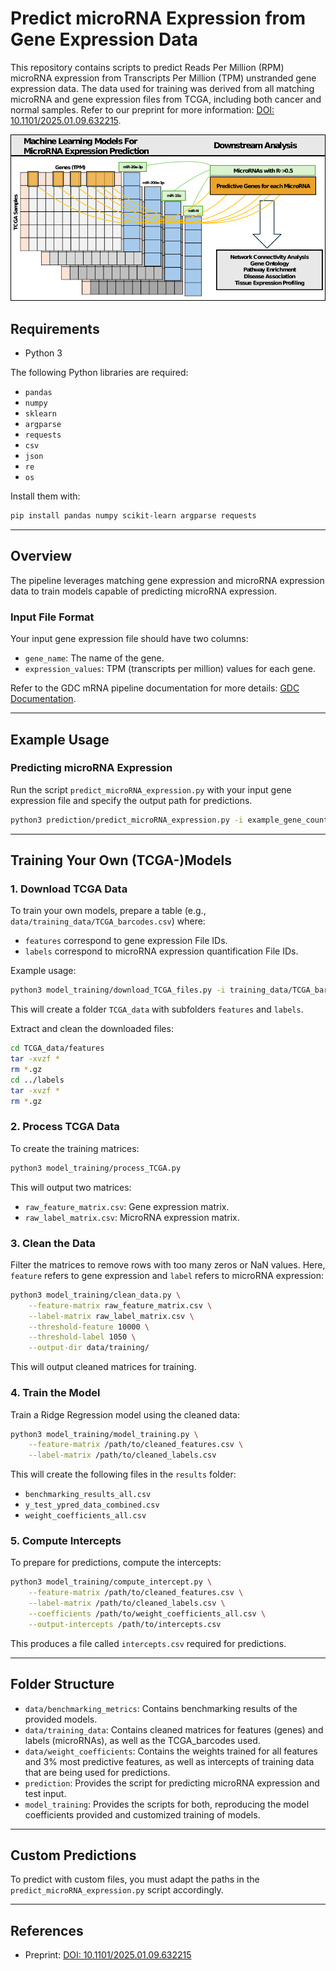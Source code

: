# Predict microRNA Expression from Gene Expression Data

This repository contains scripts to predict Reads Per Million (RPM) microRNA expression from Transcripts Per Million (TPM) unstranded gene expression data. The data used for training was derived from all matching microRNA and gene expression files from TCGA, including both cancer and normal samples. Refer to our preprint for more information: [DOI: 10.1101/2025.01.09.632215](https://doi.org/10.1101/2025.01.09.632215).

![Graphical Abstract](graph_abstract.png)


## Requirements
- Python 3

The following Python libraries are required:
- `pandas`
- `numpy`
- `sklearn`
- `argparse`
- `requests`
- `csv`
- `json`
- `re`
- `os`

Install them with:
```bash
pip install pandas numpy scikit-learn argparse requests
```

---

## Overview

The pipeline leverages matching gene expression and microRNA expression data to train models capable of predicting microRNA expression. 

### Input File Format
Your input gene expression file should have two columns:
- `gene_name`: The name of the gene.
- `expression_values`: TPM (transcripts per million) values for each gene.

Refer to the GDC mRNA pipeline documentation for more details: [GDC Documentation](https://docs.gdc.cancer.gov/Data/Bioinformatics_Pipelines/Expression_mRNA_Pipeline/).

---

## Example Usage

### Predicting microRNA Expression
Run the script `predict_microRNA_expression.py` with your input gene expression file and specify the output path for predictions.

```bash
python3 prediction/predict_microRNA_expression.py -i example_gene_counts.csv -o example_output.csv
```

---

## Training Your Own (TCGA-)Models

### 1. Download TCGA Data
To train your own models, prepare a table (e.g., `data/training_data/TCGA_barcodes.csv`) where:
- `features` correspond to gene expression File IDs.
- `labels` correspond to microRNA expression quantification File IDs.

Example usage:
```bash
python3 model_training/download_TCGA_files.py -i training_data/TCGA_barcodes.csv
```
This will create a folder `TCGA_data` with subfolders `features` and `labels`.

Extract and clean the downloaded files:
```bash
cd TCGA_data/features
tar -xvzf *
rm *.gz
cd ../labels
tar -xvzf *
rm *.gz
```

### 2. Process TCGA Data
To create the training matrices:
```bash
python3 model_training/process_TCGA.py
```
This will output two matrices:
- `raw_feature_matrix.csv`: Gene expression matrix.
- `raw_label_matrix.csv`: MicroRNA expression matrix.

### 3. Clean the Data
Filter the matrices to remove rows with too many zeros or NaN values. Here, `feature` refers to gene expression and `label` refers to microRNA expression:
```bash
python3 model_training/clean_data.py \
    --feature-matrix raw_feature_matrix.csv \
    --label-matrix raw_label_matrix.csv \
    --threshold-feature 10000 \
    --threshold-label 1050 \
    --output-dir data/training/
```
This will output cleaned matrices for training.

### 4. Train the Model
Train a Ridge Regression model using the cleaned data:
```bash
python3 model_training/model_training.py \
    --feature-matrix /path/to/cleaned_features.csv \
    --label-matrix /path/to/cleaned_labels.csv
```
This will create the following files in the `results` folder:
- `benchmarking_results_all.csv`
- `y_test_ypred_data_combined.csv`
- `weight_coefficients_all.csv`

### 5. Compute Intercepts
To prepare for predictions, compute the intercepts:
```bash
python3 model_training/compute_intercept.py \
    --feature-matrix /path/to/cleaned_features.csv \
    --label-matrix /path/to/cleaned_labels.csv \
    --coefficients /path/to/weight_coefficients_all.csv \
    --output-intercepts /path/to/intercepts.csv
```
This produces a file called `intercepts.csv` required for predictions.

---

## Folder Structure
- `data/benchmarking_metrics`: Contains benchmarking results of the provided models.
- `data/training_data`: Contains cleaned matrices for features (genes) and labels (microRNAs), as well as the TCGA_barcodes used.
- `data/weight_coefficients`: Contains the weights trained for all features and 3% most predictive features, as well as intercepts of training data that are being used for predictions.
- `prediction`: Provides the script for predicting microRNA expression and test input.
- `model_training`: Provides the scripts for both, reproducing the model coefficients provided and customized training of models.

---

## Custom Predictions
To predict with custom files, you must adapt the paths in the `predict_microRNA_expression.py` script accordingly.

---

## References
- Preprint: [DOI: 10.1101/2025.01.09.632215](https://doi.org/10.1101/2025.01.09.632215)

